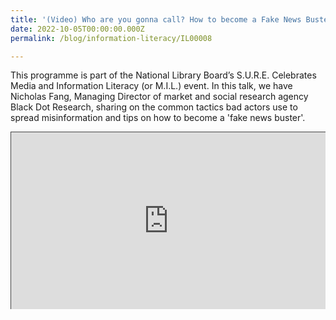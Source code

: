 ```yaml
---
title: '(Video) Who are you gonna call? How to become a Fake News Buster'
date: 2022-10-05T00:00:00.000Z
permalink: /blog/information-literacy/IL00008

---
```


This programme is part of the National Library Board’s S.U.R.E. Celebrates Media and Information Literacy (or M.I.L.) event. In this talk, we have Nicholas Fang, Managing Director of market and social research agency Black Dot Research, sharing on the common tactics bad actors use to spread misinformation and tips on how to become a 'fake news buster'.

<style>.embed-container { position: relative; padding-bottom: 56.25%; height: 0; overflow: hidden; max-width: 100%; } .embed-container iframe, .embed-container object, .embed-container embed { position: absolute; top: 0; left: 0; width: 100%; height: 100%; }</style><div class='embed-container'>
<iframe src=https://nlb.ap.panopto.com/Panopto/Pages/Embed.aspx?id=55eebaa5-7152-463f-881a-af2b0088a26c&autoplay=false&offerviewer=false&showtitle=true&showbrand=true&captions=false&interactivity=all height="405" width="720" style="border: 1px solid #464646;" allowfullscreen allow="autoplay"></iframe></div>

